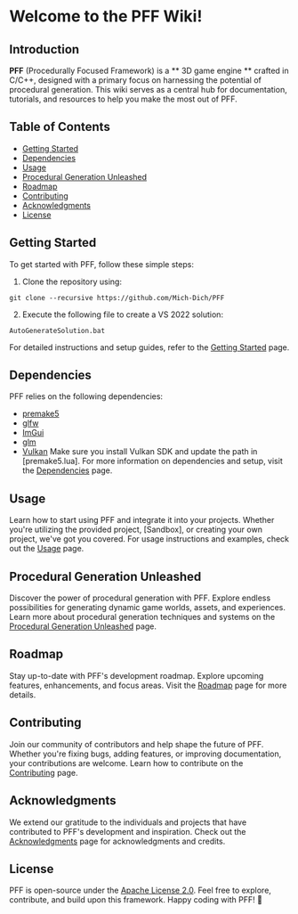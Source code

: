 # Welcome to the PFF Wiki!
## Introduction
 **PFF** (Procedurally Focused Framework) is a ** 3D game engine ** crafted in C/C++, designed with a primary focus on harnessing the potential of procedural generation. This wiki serves as a central hub for documentation, tutorials, and resources to help you make the most out of PFF.

## Table of Contents
 - [Getting Started](#getting-started)
 - [Dependencies](#dependencies)
 - [Usage](#usage) 
 - [Procedural Generation Unleashed](#procedural-generation-unleashed)
 - [Roadmap](#roadmap)
 - [Contributing](#contributing)
 - [Acknowledgments](#acknowledgments)
 - [License](#license)

## Getting Started
 To get started with PFF, follow these simple steps:
 1. Clone the repository using:
 ```
 git clone --recursive https://github.com/Mich-Dich/PFF
 ```
 2. Execute the following file to create a VS 2022 solution:
 ```
 AutoGenerateSolution.bat
 ```
For detailed instructions and setup guides, refer to the [Getting Started](link-to-getting-started-page) page.
## Dependencies
 PFF relies on the following dependencies:
 - [premake5](https://premake.github.io/)
 - [glfw](https://www.glfw.org/)
 - [ImGui](https://github.com/ocornut/imgui)
 - [glm](https://github.com/icaven/glm)
 - [Vulkan](https://www.lunarg.com/vulkan-sdk/)
 Make sure you install Vulkan SDK and update the path in [premake5.lua].
 For more information on dependencies and setup, visit the [Dependencies](link-to-dependencies-page) page.
## Usage
 Learn how to start using PFF and integrate it into your projects. Whether you're utilizing the provided project, [Sandbox], or creating your own project, we've got you covered.
 For usage instructions and examples, check out the [Usage](link-to-usage-page) page.
## Procedural Generation Unleashed
 Discover the power of procedural generation with PFF. Explore endless possibilities for generating dynamic game worlds, assets, and experiences.
 Learn more about procedural generation techniques and systems on the [Procedural Generation Unleashed](link-to-procedural-gen-page) page.
## Roadmap
 Stay up-to-date with PFF's development roadmap. Explore upcoming features, enhancements, and focus areas.
 Visit the [Roadmap](link-to-roadmap-page) page for more details.
## Contributing
 Join our community of contributors and help shape the future of PFF. Whether you're fixing bugs, adding features, or improving documentation, your contributions are welcome.
 Learn how to contribute on the [Contributing](link-to-contributing-page) page.
## Acknowledgments
 We extend our gratitude to the individuals and projects that have contributed to PFF's development and inspiration.
 Check out the [Acknowledgments](link-to-acknowledgments-page) page for acknowledgments and credits.
## License
 PFF is open-source under the [Apache License 2.0](LICENSE). Feel free to explore, contribute, and build upon this framework.
 Happy coding with PFF! 🚀